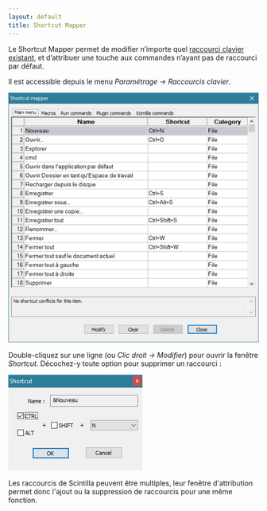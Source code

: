 ```yaml
---
layout: default
title: Shortcut Mapper
---
```

Le Shortcut Mapper permet de modifier n’importe quel [raccourci clavier existant](raccourcis-clavier.md), et d’attribuer une touche aux commandes n’ayant pas de raccourci par défaut.

Il est accessible depuis le menu *Paramétrage -> Raccourcis clavier*.

![Le Shortcut Mapper, qui gère les raccourcis claviers](/images/npp_shortcutmapper.png)

Double-cliquez sur une ligne (ou *Clic droit -> Modifier*) pour ouvrir la fenêtre *Shortcut*. Décochez-y toute option pour supprimer un raccourci :

![La fenêtre Shortcut, permettant de définir le raccourci clavier d'une fonction](/images/npp_shortcutmapper-edit.png)

Les raccourcis de Scintilla peuvent être multiples, leur fenêtre d'attribution permet donc l'ajout ou la suppression de raccourcis pour une même fonction.
